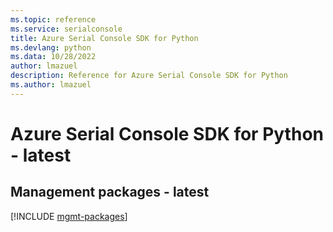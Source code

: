 ```yaml
---
ms.topic: reference
ms.service: serialconsole
title: Azure Serial Console SDK for Python
ms.devlang: python
ms.data: 10/28/2022
author: lmazuel
description: Reference for Azure Serial Console SDK for Python
ms.author: lmazuel
---
```

# Azure Serial Console SDK for Python - latest

## Management packages - latest
[!INCLUDE [mgmt-packages](serial-console-mgmt-index.md)]
